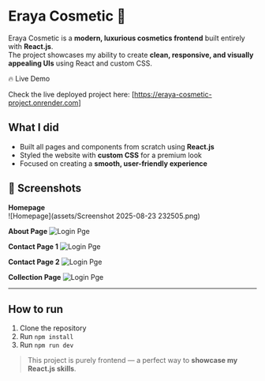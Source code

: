 # Eraya Cosmetic 💄

Eraya Cosmetic is a **modern, luxurious cosmetics frontend** built entirely with **React.js**.  
The project showcases my ability to create **clean, responsive, and visually appealing UIs** using React and custom CSS.  

🔥 Live Demo

Check the live deployed project here:
[https://eraya-cosmetic-project.onrender.com]

## What I did
- Built all pages and components from scratch using **React.js**  
- Styled the website with **custom CSS** for a premium look  
- Focused on creating a **smooth, user-friendly experience**

## 📸 Screenshots

**Homepage**  
![Homepage](assets/Screenshot 2025-08-23 232505.png)

**About Page**
![Login Pge](assets/AboutPage.png)

**Contact Page 1**
![Login Pge](assets/ContactPage1.png)

**Contact Page 2**
![Login Pge](assets/ContactPage2.png)

**Collection Page**
![Login Pge](assets/CollectionPage.png)


---


## How to run
1. Clone the repository  
2. Run `npm install`  
3. Run `npm run dev`  

> This project is purely frontend — a perfect way to **showcase my React.js skills**.

